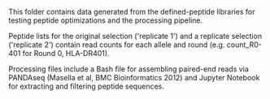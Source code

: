 This folder contains data generated from the defined-peptide libraries for testing peptide optimizations and the processing pipeline.

Peptide lists for the original selection ('replicate 1') and a replicate selection ('replicate 2') contain read counts for each allele and round (e.g. count_R0-401 for Round 0, HLA-DR401).

Processing files include a Bash file for assembling paired-end reads via PANDAseq (Masella et al, BMC Bioinformatics 2012) and Jupyter Notebook for extracting and filtering peptide sequences.
